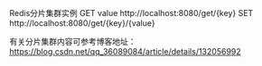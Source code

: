 Redis分片集群实例
GET value
http://localhost:8080/get/{key}
SET 
http://localhost:8080/get/{key}/{value}

有关分片集群内容可参考博客地址：https://blog.csdn.net/qq_36089084/article/details/132056992
